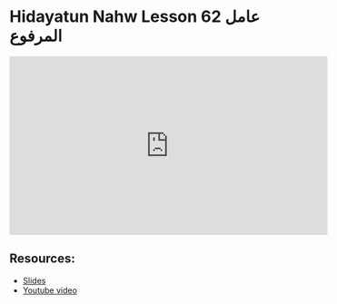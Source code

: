 # Hidayatun Nahw Lesson 62 عامل المرفوع

<iframe width="560" height="315" src="https://www.youtube-nocookie.com/embed/LkPDfKULCgU?start=0" frameborder="0" allow="accelerometer; autoplay; encrypted-media; gyroscope; picture-in-picture" allowfullscreen="allowfullscreen"></iframe><BR>



## Resources:
- [Slides](https://github.com/arshare/resources_balagha_pdfs)
- [Youtube video](https://www.youtube.com/watch?v=LkPDfKULCgU&list=PLzn0qdi6JpdtdAyaM2yvvY1Yk9i4EpLHD&index=123)
